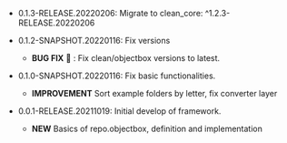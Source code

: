 * 0.1.3-RELEASE.20220206: Migrate to clean_core: ^1.2.3-RELEASE.20220206

* 0.1.2-SNAPSHOT.20220116: Fix versions
  * **BUG FIX** :bug: : Fix clean/objectbox versions to latest.

* 0.1.0-SNAPSHOT.20220116: Fix basic functionalities.
  * **IMPROVEMENT** Sort example folders by letter, fix converter layer

* 0.0.1-RELEASE.20211019: Initial develop of framework.
  * **NEW** Basics of repo.objectbox, definition and implementation